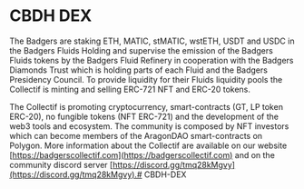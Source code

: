 # CBDH DEX

The Badgers are staking ETH, MATIC, stMATIC, wstETH, USDT and USDC in the Badgers Fluids Holding and supervise the emission of the Badgers Fluids tokens by the Badgers Fluid Refinery in cooperation with the Badgers Diamonds Trust which is holding parts of each Fluid and the Badgers Presidency Council. To provide liquidity for their Fluids liquidity pools the Collectif is minting and selling ERC-721 NFT and ERC-20 tokens. 

The Collectif is promoting cryptocurrency, smart-contracts (GT, LP token ERC-20), no fungible tokens (NFT ERC-721) and the development of the web3 tools and ecosystem. The community is composed by NFT investors which can become members of the AragonDAO smart-contracts on Polygon. More information about the Collectif are available on our website [https://badgerscollectif.com](https://badgerscollectif.com) and on the community discord server [https://discord.gg/tmq28kMgvy](https://discord.gg/tmq28kMgvy).#   C B D H - D E X  
 